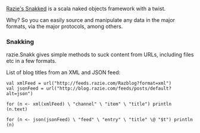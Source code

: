 
[Razie's Snakked](http://github.com/razie/snakked) is a scala naked objects framework with a twist.

Why? So you can easily source and manipulate any data in the major formats, via the major protocols, among others.


### Snakking

razie.Snakk gives simple methods to suck content from URLs, including files etc in a few formats.

List of blog titles from an XML and JSON feed:

    val xmlFeed = url("http://feeds.razie.com/Razblog?format=xml")
    val jsonFeed = url("http://blog.razie.com/feeds/posts/default?alt=json")

    for (n <- xml(xmlFeed) \ "channel" \ "item" \ "title") println (n.text)

    for (n <- json(jsonFeed) \ "feed" \ "entry" \ "title" \@ "$t") println (n)



